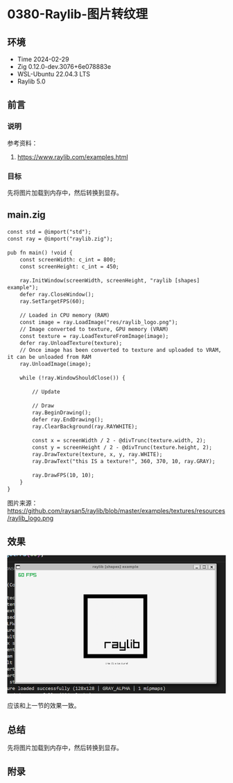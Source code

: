 # 0380-Raylib-图片转纹理

## 环境

- Time 2024-02-29
- Zig 0.12.0-dev.3076+6e078883e
- WSL-Ubuntu 22.04.3 LTS
- Raylib 5.0

## 前言

### 说明

参考资料：

1. <https://www.raylib.com/examples.html>

### 目标

先将图片加载到内存中，然后转换到显存。

## main.zig

```zig
const std = @import("std");
const ray = @import("raylib.zig");

pub fn main() !void {
    const screenWidth: c_int = 800;
    const screenHeight: c_int = 450;

    ray.InitWindow(screenWidth, screenHeight, "raylib [shapes] example");
    defer ray.CloseWindow();
    ray.SetTargetFPS(60);

    // Loaded in CPU memory (RAM)
    const image = ray.LoadImage("res/raylib_logo.png");
    // Image converted to texture, GPU memory (VRAM)
    const texture = ray.LoadTextureFromImage(image);
    defer ray.UnloadTexture(texture);
    // Once image has been converted to texture and uploaded to VRAM, it can be unloaded from RAM
    ray.UnloadImage(image);

    while (!ray.WindowShouldClose()) {

        // Update

        // Draw
        ray.BeginDrawing();
        defer ray.EndDrawing();
        ray.ClearBackground(ray.RAYWHITE);

        const x = screenWidth / 2 - @divTrunc(texture.width, 2);
        const y = screenHeight / 2 - @divTrunc(texture.height, 2);
        ray.DrawTexture(texture, x, y, ray.WHITE);
        ray.DrawText("this IS a texture!", 360, 370, 10, ray.GRAY);

        ray.DrawFPS(10, 10);
    }
}
```

图片来源：<https://github.com/raysan5/raylib/blob/master/examples/textures/resources/raylib_logo.png>

## 效果

![图片转纹理][1]

应该和上一节的效果一致。

## 总结

先将图片加载到内存中，然后转换到显存。

[1]: images/raylib-texture-logo.png

## 附录
